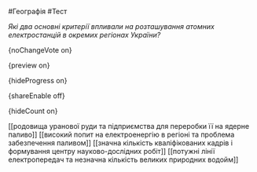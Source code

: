 #Географія #Тест

*Які два основні критерії впливали на розташування атомних електростанцій в окремих регіонах України?*

{noChangeVote on}

{preview on}

{hideProgress on}

{shareEnable off}

{hideCount on}

[[родовища уранової руди та підприємства для переробки її на ядерне паливо]]
[[високий попит на електроенергію в регіоні та проблема забезпечення паливом]]
[[значна кількість кваліфікованих кадрів і формування центру науково-дослідних робіт]]
[[потужні лінії електропередач та незначна кількість великих природних водойм]]
